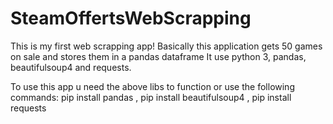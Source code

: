 # SteamOffertsWebScrapping
This is my first web scrapping app!
Basically this application gets 50 games on sale and stores them in a pandas dataframe
It use python 3, pandas, beautifulsoup4 and requests.

To use this app u need the above libs to function or use the following commands:
pip install pandas ,
pip install beautifulsoup4 ,
pip install requests
